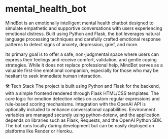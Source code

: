 # mental_health_bot

MindBot is an emotionally intelligent mental health chatbot designed to simulate empathetic and supportive conversations with users experiencing emotional distress. Built using Python and Flask, the bot leverages natural language processing techniques and carefully crafted emotional response patterns to detect signs of anxiety, depression, grief, and more.

Its primary goal is to offer a safe, non-judgmental space where users can express their feelings and receive comfort, validation, and gentle coping strategies. While it does not replace professional help, MindBot serves as a valuable first-line emotional companion, especially for those who may be hesitant to seek immediate human interaction.

🛠 Tech Stack
The project is built using Python and Flask for the backend, with a simple frontend rendered through Flask HTML/CSS templates. The core logic for emotion detection relies on custom regular expressions and rule-based scoring mechanisms. Integration with the OpenAI API is optionally included to enhance conversational capabilities. Environment variables are managed securely using python-dotenv, and the application depends on libraries such as Flask, Requests, and the OpenAI Python SDK. The bot runs locally during development but can be easily deployed on platforms like Render or Heroku.

